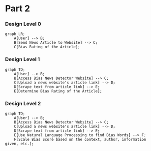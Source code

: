 # Part 2

### Design Level 0

```mermaid
graph LR;
    A[User] --> B;
    B[Send News Article to Website] --> C;
    C[Bias Rating of the Article];
```

### Design Level 1

```mermaid
graph TD;
    A[User] --> B;
    B[Access Bias News Detector Website] --> C;
    C[Upload a news website's article link] --> D;
    D[Scrape text from article link] --> E;
    E[Determine Bias Rating of the Article];
```

### Design Level 2

```mermaid
graph TD;
    A[User] --> B;
    B[Access Bias News Detector Website] --> C;
    C[Upload a news website's article link] --> D;
    D[Scrape text from article link] --> E;
    E[Use Natural Language Processing to find Bias Words] --> F;
    F[Scale Bias Score based on the context, author, information given, etc.];
```
